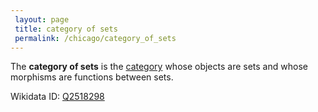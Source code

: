 ```yaml
---
 layout: page
 title: category of sets
 permalink: /chicago/category_of_sets
---
```

The **category of sets** is the [category](https://mathgloss.github.io/MathGloss/chicago/category) whose objects are sets and whose morphisms are functions between sets.

Wikidata ID: [Q2518298](https://www.wikidata.org/wiki/Q2518298)